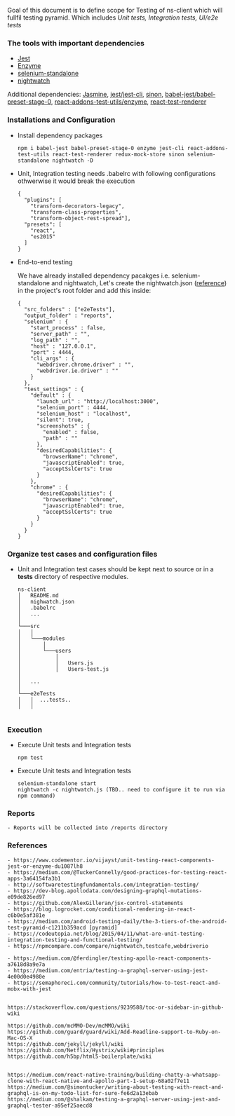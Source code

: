 Goal of this document is to define scope for Testing of ns-client which will fullfil testing pyramid.
Which includes *Unit tests, Integration tests, UI/e2e tests* 

### The tools with important dependencies
- [Jest](https://facebook.github.io/jest)
- [Enzyme](https://github.com/airbnb/enzyme)
- [selenium-standalone](https://www.npmjs.com/package/selenium-standalone)
- [nightwatch](https://www.npmjs.com/package/nightwatch)

Additional dependencies: [Jasmine](http://jasmine.github.io), [jest/jest-cli](https://www.npmjs.com/package/jest-cli), [sinon](https://www.npmjs.com/package/sinon), [babel-jest/babel-preset-stage-0](https://www.npmjs.com/package/babel-preset-stage-0), [react-addons-test-utils/enzyme](https://www.npmjs.com/package/react-addons-test-utils), [react-test-renderer](https://www.npmjs.com/package/react-test-renderer)   

### Installations and Configuration

* Install dependency packages

	```
	npm i babel-jest babel-preset-stage-0 enzyme jest-cli react-addons-test-utils react-test-renderer redux-mock-store sinon selenium-standalone nightwatch -D
	```

* Unit, Integration testing needs .babelrc with following configurations othwerwise it would break the execution

	```
	{
	  "plugins": [
	    "transform-decorators-legacy",
	    "transform-class-properties",
	    "transform-object-rest-spread"],
	  "presets": [
	    "react",
	    "es2015"
	  ]
	}
	``` 

* End-to-end testing

	We have already installed dependency pacakges i.e. selenium-standalone and nightwatch, Let's create the nightwatch.json ([reference](http://nightwatchjs.org/gettingstarted#settings-file)) in the project's root folder and add this inside:

	```
	{
	  "src_folders" : ["e2eTests"],
	  "output_folder" : "reports",
	  "selenium" : {
	    "start_process" : false,
	    "server_path" : "",
	    "log_path" : "",
	    "host" : "127.0.0.1",
	    "port" : 4444,
	    "cli_args" : {
	      "webdriver.chrome.driver" : "",
	      "webdriver.ie.driver" : ""
	    }
	  },
	  "test_settings" : {
	    "default" : {
	      "launch_url" : "http://localhost:3000",
	      "selenium_port" : 4444,
	      "selenium_host" : "localhost",
	      "silent": true,
	      "screenshots" : {
	        "enabled" : false,
	        "path" : ""
	      },
	      "desiredCapabilities": {
	        "browserName": "chrome",
	        "javascriptEnabled": true,
	        "acceptSslCerts": true
	      }
	    },
	    "chrome" : {
	      "desiredCapabilities": {
	        "browserName": "chrome",
	        "javascriptEnabled": true,
	        "acceptSslCerts": true
	      }
	    }
	  }
	}
	```

### Organize test cases and configuration files

* Unit and Integration test cases should be kept next to source or in a __tests__ directory of respective modules.

	```
	ns-client
	│   README.md
	│   nighwatch.json
	│   .babelrc   
	│   ...
	│
	└───src
	│   │
	│   └───modules
	│       │   
	│       └───users
	│           │
	│           │   Users.js   
	│           │   Users-test.js   
	│   
	│   ...
	│
	└───e2eTests
	│   │  ...tests..
	│   │
	    
	```

### Execution

* Execute Unit tests and Integration tests
	```
	npm test
	```

* Execute Unit tests and Integration tests
	```
	selenium-standalone start
	nightwatch -c nightwatch.js (TBD.. need to configure it to run via npm command)
	```

### Reports
	- Reports will be collected into /reports directory

### References
	- https://www.codementor.io/vijayst/unit-testing-react-components-jest-or-enzyme-du1087lh8
	- https://medium.com/@TuckerConnelly/good-practices-for-testing-react-apps-3a64154fa3b1
	- http://softwaretestingfundamentals.com/integration-testing/
	- https://dev-blog.apollodata.com/designing-graphql-mutations-e09de826ed97
	- https://github.com/AlexGilleran/jsx-control-statements
	- https://blog.logrocket.com/conditional-rendering-in-react-c6b0e5af381e
	- https://medium.com/android-testing-daily/the-3-tiers-of-the-android-test-pyramid-c1211b359acd [pyramid]
	- https://codeutopia.net/blog/2015/04/11/what-are-unit-testing-integration-testing-and-functional-testing/
	- https://npmcompare.com/compare/nightwatch,testcafe,webdriverio

	- https://medium.com/@ferdingler/testing-apollo-react-components-a7618d8a9e7a
	- https://medium.com/entria/testing-a-graphql-server-using-jest-4e00d0e4980e
	- https://semaphoreci.com/community/tutorials/how-to-test-react-and-mobx-with-jest


	https://stackoverflow.com/questions/9239588/toc-or-sidebar-in-github-wiki

	https://github.com/mcMMO-Dev/mcMMO/wiki
	https://github.com/guard/guard/wiki/Add-Readline-support-to-Ruby-on-Mac-OS-X
	https://github.com/jekyll/jekyll/wiki
	https://github.com/Netflix/Hystrix/wiki#principles
	https://github.com/h5bp/html5-boilerplate/wiki


	https://medium.com/react-native-training/building-chatty-a-whatsapp-clone-with-react-native-and-apollo-part-1-setup-68a02f7e11
	https://medium.com/@simontucker/writing-about-testing-with-react-and-graphql-is-on-my-todo-list-for-sure-fe6d2a13ebab
	https://medium.com/@shalkam/testing-a-graphql-server-using-jest-and-graphql-tester-a95ef25aecd8